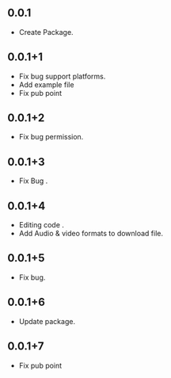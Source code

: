 ## 0.0.1

* Create Package.

## 0.0.1+1

* Fix bug support platforms.
* Add example file
* Fix pub point

## 0.0.1+2

* Fix bug permission.

## 0.0.1+3

* Fix Bug .

## 0.0.1+4

* Editing code .
* Add Audio & video formats to download file.

## 0.0.1+5

* Fix bug.

## 0.0.1+6

* Update package.

## 0.0.1+7

* Fix pub point
